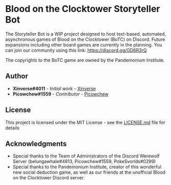 # Blood on the Clocktower Storyteller Bot

The Storyteller Bot is a WIP project designed to host text-based, automated, asynchronous games of Blood on the Clocktower (BoTC) on Discord. Future expansions including other board games are currently in the planning.
You can join our community using this link: https://discord.gg/GD6R3rQ

The copyrights to the BoTC game are owned by the Pandemonium Institute.

## Author

* **Xinverse#4011** - *Initial work* - [Xinverse](https://github.com/Xinverse)
* **Picowchew#1559** - *Contributor* - [Picowchew](https://github.com/Picowchew)

## License

This project is licensed under the MIT License - see the [LICENSE.md](LICENSE.md) file for details

## Acknowledgments

* Special thanks to the Team of Administrators of the Discord Werewolf Server (belungawhale#4813, Picowchew#1559, 
PokeSvorlds#0299)
* Special thanks to the Pandemonium Institute, creator of this wonderful new social deduction game, as well as our friends at the unofficial Blood on the Clocktower Discord server.
